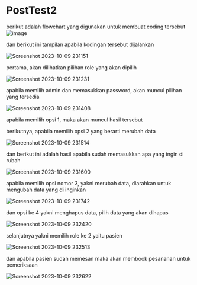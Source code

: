 # PostTest2
berikut adalah flowchart yang digunakan untuk membuat coding tersebut 
![image](https://github.com/FatiemFafa/PostTest2/assets/144808847/fb739e63-9e4d-42b4-8d16-aa2b78f8df4e)

dan berikut ini tampilan apabila kodingan tersebut dijalankan

![Screenshot 2023-10-09 231151](https://github.com/FatiemFafa/PostTest2/assets/144808847/2ce04023-26db-402d-bf24-ebcf0c46ec2c)

pertama, akan dilihatkan pilihan role yang akan dipilih

![Screenshot 2023-10-09 231231](https://github.com/FatiemFafa/PostTest2/assets/144808847/bf2d9c9e-24ca-46f1-9325-f737f9f6abcc)

apabila memilih admin dan memasukkan password, akan muncul pilihan yang tersedia

![Screenshot 2023-10-09 231408](https://github.com/FatiemFafa/PostTest2/assets/144808847/08624521-fa0d-4c95-9d50-3c99b96a2ca4)

apabila memilih opsi 1, maka akan muncul hasil tersebut

berikutnya, apabila memilih opsi 2 yang berarti merubah data

![Screenshot 2023-10-09 231514](https://github.com/FatiemFafa/PostTest2/assets/144808847/05262c1b-3328-49df-b42b-c7f0099d486f)

dan berikut ini adalah hasil apabila sudah memasukkan apa yang ingin di rubah

![Screenshot 2023-10-09 231600](https://github.com/FatiemFafa/PostTest2/assets/144808847/a033a435-14ab-483b-a32d-268c4c35205f)

apabila memilih opsi nomor 3, yakni merubah data, diarahkan untuk mengubah data yang di inginkan

![Screenshot 2023-10-09 231742](https://github.com/FatiemFafa/PostTest2/assets/144808847/1ce72e52-5ee6-4323-9ace-a30c91fd4823)

dan opsi ke 4 yakni menghapus data, pilih data yang akan dihapus

![Screenshot 2023-10-09 232420](https://github.com/FatiemFafa/PostTest2/assets/144808847/b9b6e616-d3d3-45da-85b9-f2cd87e42ede)


selanjutnya yakni memilih role ke 2 yaitu pasien

![Screenshot 2023-10-09 232513](https://github.com/FatiemFafa/PostTest2/assets/144808847/be966f57-7b72-4e9d-b9d8-bce998b6bcce)

dan apabila pasien sudah memesan maka akan membook pesananan untuk pemeriksaan

![Screenshot 2023-10-09 232622](https://github.com/FatiemFafa/PostTest2/assets/144808847/f480855d-ce8b-4ab0-8144-2ca9b103b352)
